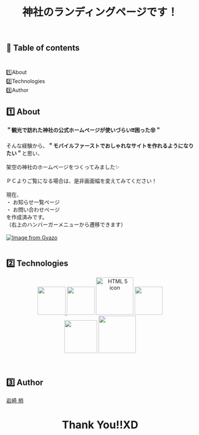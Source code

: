 # <h1 align="center">神社のランディングページです！</h1><br>
## 📕 Table of contents<br><br>
1️⃣About<br>
2️⃣Technologies<br> 
3️⃣Author<br>
## 1️⃣ About 
<strong>＂観光で訪れた神社の公式ホームページが使いづらい:exclamation::exclamation:困った:dizzy_face:＂</strong><br><br>
そんな経験から、<strong>＂モバイルファーストでおしゃれなサイトを作れるようになりたい＂</strong>と思い、<br><br>
架空の神社のホームページをつくってみました:sparkles: <br><br>
ＰＣよりご覧になる場合は、是非画面幅を変えてみてください！<br><br>
現在、<br>
・ お知らせ一覧ページ<br>
・ お問い合わせページ<br>
を作成済みです。<br>
（右上のハンバーガーメニューから遷移できます）<br><br>
[![Image from Gyazo](https://i.gyazo.com/ea7a05fe25a70792ea7126635dd0d37d.gif)](https://gyazo.com/ea7a05fe25a70792ea7126635dd0d37d)<br><br>
## 2️⃣ Technologies  
<p align="center" ><a href="https://www.ruby-lang.org/ja/" rel="nofollow"><img src="https://user-images.githubusercontent.com/39142850/71774533-1ddf1780-2fb4-11ea-8560-753bed352838.png" height="75px;">
<a href="https://rubyonrails.org/" rel="nofollow"><img src="https://user-images.githubusercontent.com/39142850/71774548-731b2900-2fb4-11ea-99ba-565546c5acb4.png" height="75px;"></a>
<a href="https://www.w3.org/Style/Examples/011/firstcss.en.html#HTML" rel="nofollow"><img alt="HTML 5 icon" src="https://img.icons8.com/color/344/html-5.png" height="100px;"></a>
<a href="https://sass-lang.com/" rel="nofollow"><img src="https://user-images.githubusercontent.com/39142850/71774644-115bbe80-2fb6-11ea-822c-568eabde5228.png" height="75px"></a><br>
<a href="https://jquery.com/" rel="nofollow"><img src="https://user-images.githubusercontent.com/39142850/71774768-d064a980-2fb7-11ea-88ad-4562c59470ae.png" height="88px;"></a>
<a href="https://aws.amazon.com/jp/" rel="nofollow"><img src="https://a0.awsstatic.com/libra-css/images/logos/aws_logo_smile_1200x630.png" height="100px;" style="max-width:100%;"></a></p><br>

## 3️⃣ Author  
[岩崎 梢](https://twitter.com/leon_matirda)

# <h1 align="center">Thank You!!XD</h1>
